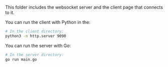 This folder includes the websocket server and the client page that connects to it.

You can run the client with Python in the:

```bash
# In the client directory:
python3 -m http.server 9090
```

You can run the server with Go:

```bash
# In the server directory:
go run main.go
```
